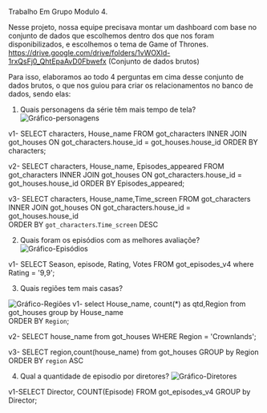 Trabalho Em Grupo Modulo 4.

Nesse  projeto, nossa equipe  precisava montar um dashboard com  base no conjunto de dados que escolhemos dentro dos que nos foram disponibilizados, e  escolhemos o tema de Game of Thrones.
https://drive.google.com/drive/folders/1vWOXld-1rxQsFj0_QhtEpaAvD0Fbwefx (Conjunto de dados brutos)

Para isso, elaboramos ao todo  4 perguntas em cima desse conjunto de dados brutos, o que nos guiou para criar os relacionamentos no banco de dados, sendo elas:






1. Quais personagens da série têm mais tempo de tela?
![Gráfico-personagens](https://user-images.githubusercontent.com/114230642/216784839-c6c562f2-a96c-43ce-847a-392f09c9b109.png)

v1-
SELECT characters, House_name
FROM got_characters INNER JOIN got_houses ON got_characters.house_id = got_houses.house_id ORDER BY characters;

v2-
SELECT characters, House_name, Episodes_appeared
FROM got_characters INNER JOIN got_houses ON got_characters.house_id = got_houses.house_id ORDER BY Episodes_appeared;

v3-
SELECT characters, House_name,Time_screen
FROM got_characters INNER JOIN got_houses ON got_characters.house_id = got_houses.house_id  
ORDER BY `got_characters`.`Time_screen` DESC









2. Quais foram os episódios com as melhores avaliaçõe?
![Gráfico-Episódios](https://user-images.githubusercontent.com/114230642/216784858-6a566767-d789-44cd-b61b-d7b0cecfcd62.png)

v1-
SELECT Season, episode, Rating, Votes FROM got_episodes_v4 
where Rating = '9,9';










3. Quais regiões tem mais casas? 

![Gráfico-Regiões](https://user-images.githubusercontent.com/114230642/216784873-e62c4d4d-431d-4ca2-aceb-dbc4881be3e0.png)
v1-
select 
House_name,
count(*) as qtd,Region
from got_houses group by House_name  
ORDER BY `Region`;


v2-
SELECT house_name from got_houses WHERE Region = 'Crownlands';

v3-
SELECT region,count(house_name) from got_houses GROUP by Region  
ORDER BY `region` ASC



4. Qual a quantidade de episodio por diretores?
![Gráfico-Diretores](https://user-images.githubusercontent.com/114230642/216784891-3a69ad2c-6842-4e02-98e8-f5e3dc55e92f.png)

v1-SELECT Director, COUNT(Episode) FROM got_episodes_v4 GROUP by Director;
